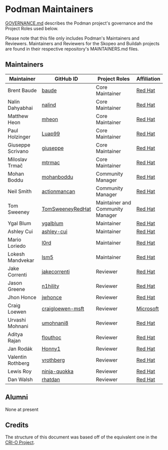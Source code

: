 # Podman Maintainers

[GOVERNANCE.md](https://github.com/containers/podman/blob/main/GOVERNANCE.md)
describes the Podman project's governance and the Project Roles used below.

Please note that this file only includes Podman's Maintainers and Reviewers.
Maintainers and Reviewers for the Skopeo and Buildah projects are found in their respective repository's MAINTAINERS.md files.

## Maintainers

| Maintainer        | GitHub ID                                                | Project Roles                    | Affiliation                                  |
|-------------------|----------------------------------------------------------|----------------------------------|----------------------------------------------|
| Brent Baude       | [baude](https://github.com/baude)                        | Core Maintainer                  | [Red Hat](https://github.com/RedHatOfficial) |
| Nalin Dahyabhai   | [nalind](https://github.com/nalind)                      | Core Maintainer                  | [Red Hat](https://github.com/RedHatOfficial) |
| Matthew Heon      | [mheon](https://github.com/mheon)                        | Core Maintainer                  | [Red Hat](https://github.com/RedHatOfficial) |
| Paul Holzinger    | [Luap99](https://github.com/Luap99)                      | Core Maintainer                  | [Red Hat](https://github.com/RedHatOfficial) |
| Giuseppe Scrivano | [giuseppe](https://github.com/giuseppe)                  | Core Maintainer                  | [Red Hat](https://github.com/RedHatOfficial) |
| Miloslav Trmač    | [mtrmac](https://github.com/mtrmac)                      | Core Maintainer                  | [Red Hat](https://github.com/RedHatOfficial) |
| Mohan Boddu       | [mohanboddu](https://github.com/mohanboddu)              | Community Manager                | [Red Hat](https://github.com/RedHatOfficial) |
| Neil Smith        | [actionmancan](https://github.com/actionmancan)          | Community Manager                | [Red Hat](https://github.com/RedHatOfficial) |
| Tom Sweeney       | [TomSweeneyRedHat](https://github.com/TomSweeneyRedHat/) | Maintainer and Community Manager | [Red Hat](https://github.com/RedHatOfficial) |
| Ygal Blum         | [ygalblum](https://github.com/ygalblum)                  | Maintainer                       | [Red Hat](https://github.com/RedHatOfficial) |
| Ashley Cui        | [ashley-cui](https://github.com/ashley-cui)              | Maintainer                       | [Red Hat](https://github.com/RedHatOfficial) |
| Mario Loriedo     | [l0rd](https://github.com/l0rd/)                         | Maintainer                       | [Red Hat](https://github.com/RedHatOfficial) |
| Lokesh Mandvekar  | [lsm5](https://github.com/lsm5)                          | Maintainer                       | [Red Hat](https://github.com/RedHatOfficial) |
| Jake Correnti     | [jakecorrenti](https://github.com/jakecorrenti)          | Reviewer                         | [Red Hat](https://github.com/RedHatOfficial) |
| Jason Greene      | [n1hility](https://github.com/n1hility)                  | Reviewer                         | [Red Hat](https://github.com/RedHatOfficial) |
| Jhon Honce        | [jwhonce](https://github.com/jwhonce)                    | Reviewer                         | [Red Hat](https://github.com/RedHatOfficial) |
| Craig Loewen      | [craigloewen-msft](https://github.com/craigloewen-msft)  | Reviewer                         | [Microsoft](https://github.com/microsoft)    |
| Urvashi Mohnani   | [umohnani8](https://github.com/umohnani8)                | Reviewer                         | [Red Hat](https://github.com/RedHatOfficial) |
| Aditya Rajan      | [flouthoc](https://github.com/flouthoc)                  | Reviewer                         | [Red Hat](https://github.com/RedHatOfficial) |
| Jan Rodák         | [Honny1](https://github.com/Honny1)                      | Reviewer                         | [Red Hat](https://github.com/RedHatOfficial) |
| Valentin Rothberg | [vrothberg](https://github.com/vrothberg)                | Reviewer                         | [Red Hat](https://github.com/RedHatOfficial) |
| Lewis Roy         | [ninja-quokka](https://github.com/ninja-quokka)          | Reviewer                         | [Red Hat](https://github.com/RedHatOfficial) |
| Dan Walsh         | [rhatdan](https://github.com/rhatdan)                    | Reviewer                         | [Red Hat](https://github.com/RedHatOfficial) |

## Alumni

None at present

## Credits

The structure of this document was based off of the equivalent one in the [CRI-O Project](https://github.com/cri-o/cri-o/blob/main/MAINTAINERS.md).

